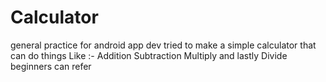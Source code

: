 # Calculator
general practice for android app dev 
tried to make a simple calculator
that can do things Like :-
Addition 
Subtraction
Multiply and lastly 
Divide
beginners can refer
